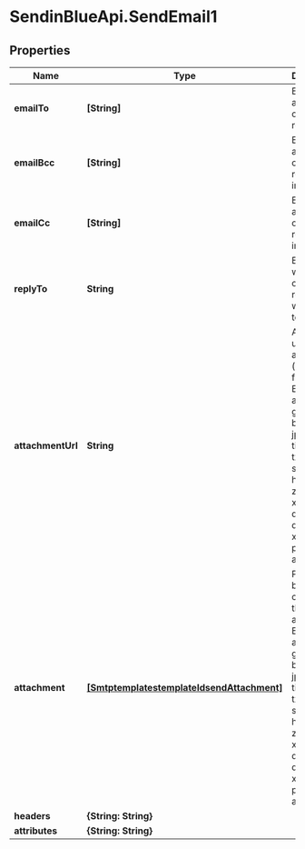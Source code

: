 # SendinBlueApi.SendEmail1

## Properties
Name | Type | Description | Notes
------------ | ------------- | ------------- | -------------
**emailTo** | **[String]** | Email addresses of the recipients | 
**emailBcc** | **[String]** | Email addresses of the recipients in bcc | [optional] 
**emailCc** | **[String]** | Email addresses of the recipients in cc | [optional] 
**replyTo** | **String** | Email on which campaign recipients will be able to reply to | [optional] 
**attachmentUrl** | **String** | Absolute url of the attachment (no local file). Extension allowed: gif, png, bmp, cgm, jpg, jpeg, tif, tiff, rtf, txt, css, shtml, html, htm, csv, zip, pdf, xml, ods, doc, docx, docm, ics, xls, xlsx, ppt, tar, and ez | [optional] 
**attachment** | [**[SmtptemplatestemplateIdsendAttachment]**](SmtptemplatestemplateIdsendAttachment.md) | Pass the base64 content of the attachment. Extension allowed: gif, png, bmp, cgm, jpg, jpeg, tif, tiff, rtf, txt, css, shtml, html, htm, csv, zip, pdf, xml, ods, doc, docx, docm, ics, xls, xlsx, ppt, tar, and ez | [optional] 
**headers** | **{String: String}** |  | [optional] 
**attributes** | **{String: String}** |  | [optional] 


